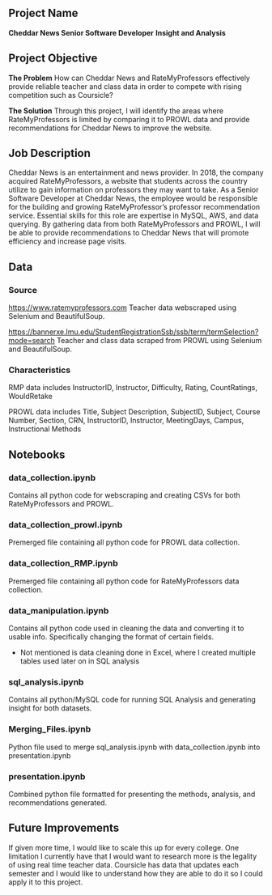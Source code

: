 ## Project Name
**Cheddar News Senior Software Developer**
**Insight and Analysis**

## Project Objective
**The Problem**
How can Cheddar News and RateMyProfessors effectively provide reliable teacher and class data in order to compete with rising competition such as Coursicle?

**The Solution**
Through this project, I will identify the areas where RateMyProfessors is limited by comparing it to PROWL data and provide recommendations for Cheddar News to improve the website. 

## Job Description
Cheddar News is an entertainment and news provider. In 2018, the company acquired RateMyProfessors, a website that students across the country utilize to gain information on professors they may want to take. As a Senior Software Developer at Cheddar News, the employee would be responsible for the building and growing RateMyProfessor’s professor recommendation service. Essential skills for this role are expertise in MySQL, AWS, and data querying. By gathering data from both RateMyProfessors and PROWL, I will be able to provide recommendations to Cheddar News that will promote efficiency and increase page visits.

## Data
### Source
https://www.ratemyprofessors.com
Teacher data webscraped using Selenium and BeautifulSoup.

https://bannerxe.lmu.edu/StudentRegistrationSsb/ssb/term/termSelection?mode=search
Teacher and class data scraped from PROWL using Selenium and BeautifulSoup.

### Characteristics
RMP data includes InstructorID, Instructor, Difficulty, Rating, CountRatings, WouldRetake

PROWL data includes Title, Subject Description, SubjectID, Subject, Course Number, Section, CRN, InstructorID, Instructor, MeetingDays, Campus, Instructional Methods

## Notebooks
### data_collection.ipynb
Contains all python code for webscraping and creating CSVs for both RateMyProfessors and PROWL. 

### data_collection_prowl.ipynb
Premerged file containing all python code for PROWL data collection.

### data_collection_RMP.ipynb
Premerged file containing all python code for RateMyProfessors data collection.

### data_manipulation.ipynb
Contains all python code used in cleaning the data and converting it to usable info. Specifically changing the format of certain fields. 

- Not mentioned is data cleaning done in Excel, where I created multiple tables used later on in SQL analysis

### sql_analysis.ipynb
Contains all python/MySQL code for running SQL Analysis and generating insight for both datasets.

### Merging_Files.ipynb
Python file used to merge sql_analysis.ipynb with data_collection.ipynb into presentation.ipynb

### presentation.ipynb
Combined python file formatted for presenting the methods, analysis, and recommendations generated.

## Future Improvements
If given more time, I would like to scale this up for every college. One limitation I currently have that I would want to research more is the legality of using real time teacher data. Coursicle has data that updates each semester and I would like to understand how they are able to do it so I could apply it to this project.
